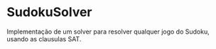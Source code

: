 # SudokuSolver

Implementação de um solver para resolver qualquer jogo do Sudoku, usando as clausulas SAT. 
